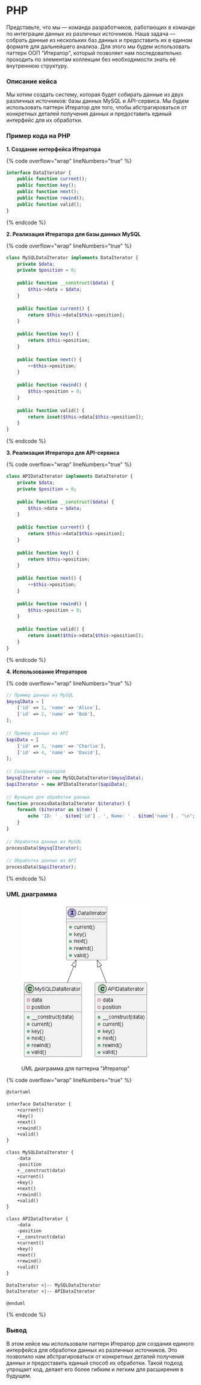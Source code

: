 # PHP

Представьте, что мы — команда разработчиков, работающих в команде по интеграции данных из различных источников. Наша задача — собрать данные из нескольких баз данных и предоставить их в едином формате для дальнейшего анализа. Для этого мы будем использовать паттерн ООП "Итератор", который позволяет нам последовательно проходить по элементам коллекции без необходимости знать её внутреннюю структуру.

### Описание кейса

Мы хотим создать систему, которая будет собирать данные из двух различных источников: базы данных MySQL и API-сервиса. Мы будем использовать паттерн Итератор для того, чтобы абстрагироваться от конкретных деталей получения данных и предоставить единый интерфейс для их обработки.

### Пример кода на PHP

**1. Создание интерфейса Итератора**

{% code overflow="wrap" lineNumbers="true" %}
```php
interface DataIterator {
    public function current();
    public function key();
    public function next();
    public function rewind();
    public function valid();
}
```
{% endcode %}

**2. Реализация Итератора для базы данных MySQL**

{% code overflow="wrap" lineNumbers="true" %}
```php
class MySQLDataIterator implements DataIterator {
    private $data;
    private $position = 0;

    public function __construct($data) {
        $this->data = $data;
    }

    public function current() {
        return $this->data[$this->position];
    }

    public function key() {
        return $this->position;
    }

    public function next() {
        ++$this->position;
    }

    public function rewind() {
        $this->position = 0;
    }

    public function valid() {
        return isset($this->data[$this->position]);
    }
}
```
{% endcode %}

**3. Реализация Итератора для API-сервиса**

{% code overflow="wrap" lineNumbers="true" %}
```php
class APIDataIterator implements DataIterator {
    private $data;
    private $position = 0;

    public function __construct($data) {
        $this->data = $data;
    }

    public function current() {
        return $this->data[$this->position];
    }

    public function key() {
        return $this->position;
    }

    public function next() {
        ++$this->position;
    }

    public function rewind() {
        $this->position = 0;
    }

    public function valid() {
        return isset($this->data[$this->position]);
    }
}
```
{% endcode %}

**4. Использование Итераторов**

{% code overflow="wrap" lineNumbers="true" %}
```php
// Пример данных из MySQL
$mysqlData = [
    ['id' => 1, 'name' => 'Alice'],
    ['id' => 2, 'name' => 'Bob'],
];

// Пример данных из API
$apiData = [
    ['id' => 3, 'name' => 'Charlie'],
    ['id' => 4, 'name' => 'David'],
];

// Создание итераторов
$mysqlIterator = new MySQLDataIterator($mysqlData);
$apiIterator = new APIDataIterator($apiData);

// Функция для обработки данных
function processData(DataIterator $iterator) {
    foreach ($iterator as $item) {
        echo 'ID: ' . $item['id'] . ', Name: ' . $item['name'] . "\n";
    }
}

// Обработка данных из MySQL
processData($mysqlIterator);

// Обработка данных из API
processData($apiIterator);
```
{% endcode %}

### UML диаграмма

<figure><img src="../../../../../.gitbook/assets/image (3) (1) (1) (1) (1) (1).png" alt=""><figcaption><p>UML диаграмма для паттерна "Итератор"</p></figcaption></figure>

{% code overflow="wrap" lineNumbers="true" %}
```plantuml
@startuml

interface DataIterator {
    +current()
    +key()
    +next()
    +rewind()
    +valid()
}

class MySQLDataIterator {
    -data
    -position
    +__construct(data)
    +current()
    +key()
    +next()
    +rewind()
    +valid()
}

class APIDataIterator {
    -data
    -position
    +__construct(data)
    +current()
    +key()
    +next()
    +rewind()
    +valid()
}

DataIterator <|-- MySQLDataIterator
DataIterator <|-- APIDataIterator

@enduml
```
{% endcode %}

### Вывод

В этом кейсе мы использовали паттерн Итератор для создания единого интерфейса для обработки данных из различных источников. Это позволило нам абстрагироваться от конкретных деталей получения данных и предоставить единый способ их обработки. Такой подход упрощает код, делает его более гибким и легким для расширения в будущем.
